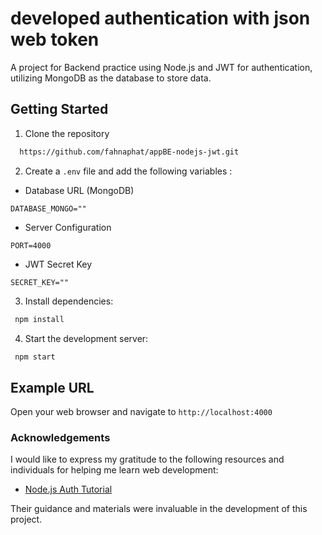 # developed authentication with json web token
A project for Backend practice using Node.js and JWT for authentication, utilizing MongoDB as the database to store data.

## Getting Started

 1. Clone the repository
```sh 
  https://github.com/fahnaphat/appBE-nodejs-jwt.git 
  ```
 2. Create a `.env` file and add the following variables :
 - Database URL (MongoDB)
 ```
 DATABASE_MONGO=""
 ```
 - Server Configuration
 ```
 PORT=4000
 ```
 - JWT Secret Key
 ```
 SECRET_KEY=""
 ```

 3. Install dependencies:
```sh
 npm install
 ```

 4. Start the development server:
```sh
 npm start
 ```

## Example URL
Open your web browser and navigate to `http://localhost:4000`

### Acknowledgements
I would like to express my gratitude to the following resources and individuals for helping me learn web development: 
- [Node.js Auth Tutorial](https://youtube.com/playlist?list=PL4cUxeGkcC9iqqESP8335DA5cRFp8loyp&si=7H-MFutM9fYKZyaf)

Their guidance and materials were invaluable in the development of this project.
